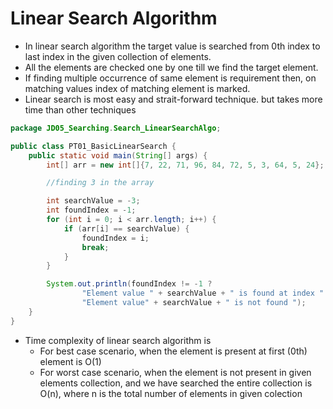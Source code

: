 # Linear Search Algorithm

- In linear search algorithm the target value is searched from 0th index to last index in the given collection of
  elements.
- All the elements are checked one by one till we find the target element.
- If finding multiple occurrence of same element is requirement then, on matching values index of matching element is
  marked.
- Linear search is most easy and strait-forward technique. but takes more time than other techniques

```java
package JD05_Searching.Search_LinearSearchAlgo;

public class PT01_BasicLinearSearch {
    public static void main(String[] args) {
        int[] arr = new int[]{7, 22, 71, 96, 84, 72, 5, 3, 64, 5, 24};

        //finding 3 in the array

        int searchValue = -3;
        int foundIndex = -1;
        for (int i = 0; i < arr.length; i++) {
            if (arr[i] == searchValue) {
                foundIndex = i;
                break;
            }
        }

        System.out.println(foundIndex != -1 ?
                "Element value " + searchValue + " is found at index " + "arr[" + foundIndex + "]" :
                "Element value" + searchValue + " is not found ");
    }
}

```

- Time complexity of linear search algorithm is
    - For best case scenario, when the element is present at first (0th) element is O(1)
    - For worst case scenario, when the element is not present in given elements collection, and we have searched the
      entire collection is O(n), where n is the total number of elements in given colection